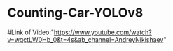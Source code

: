 # Counting-Car-YOLOv8

#Link of Video:"https://www.youtube.com/watch?v=wqctLW0Hb_0&t=4s&ab_channel=AndreyNikishaev"
